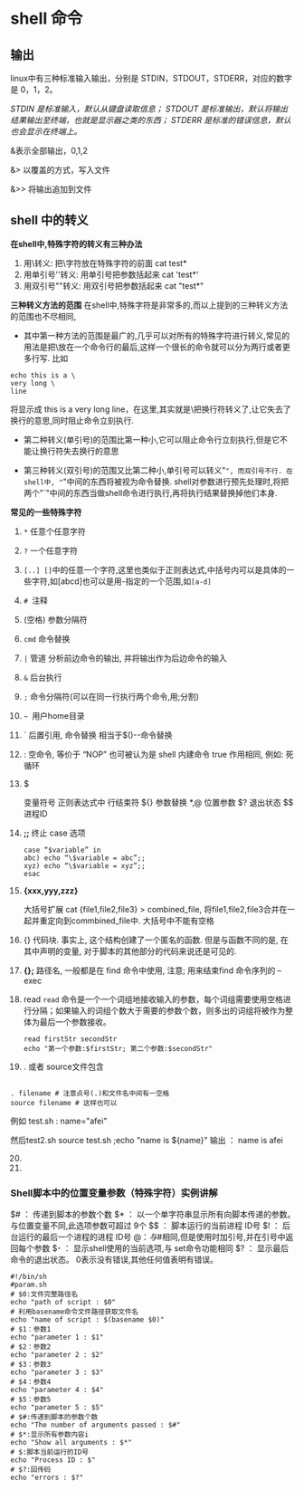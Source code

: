 # shell 命令

## 输出

linux中有三种标准输入输出，分别是 STDIN，STDOUT，STDERR，对应的数字是 0，1，2。

*STDIN 是标准输入，默认从键盘读取信息；
STDOUT 是标准输出，默认将输出结果输出至终端，也就是显示器之类的东西；
STDERR 是标准的错误信息，默认也会显示在终端上。*

 &表示全部输出，0,1,2

&>  以覆盖的方式，写入文件

&>> 将输出追加到文件





## shell 中的转义

**在shell中,特殊字符的转义有三种办法**

1. 用\转义: 把\字符放在特殊字符的前面   cat test\*
2. 用单引号''转义: 用单引号把参数括起来  cat 'test*'
3. 用双引号""转义: 用双引号把参数括起来  cat "test*"

**三种转义方法的范围**
在shell中,特殊字符是非常多的,而以上提到的三种转义方法的范围也不尽相同,

* 其中第一种方法的范围是最广的,几乎可以对所有的特殊字符进行转义,常见的用法是把\放在一个命令行的最后,这样一个很长的命令就可以分为两行或者更多行写. 比如

```shell
echo this is a \
very long \
line
```

将显示成  this is a very long line，在这里,其实就是\把换行符转义了,让它失去了换行的意思,同时阻止命令立刻执行.

* 第二种转义(单引号)的范围比第一种小,它可以阻止命令行立刻执行,但是它不能让换行符失去换行的意思

* 第三种转义(双引号)的范围又比第二种小,单引号可以转义"`", 而双引号不行. 在shell中, "`"中间的东西将被视为命令替换. shell对参数进行预先处理时,将把两个"`"中间的东西当做shell命令进行执行,再将执行结果替换掉他们本身.

**常见的一些特殊字符**

1. `*` 任意个任意字符

2. `?` 一个任意字符

3. `[..] []`中的任意一个字符,这里也类似于正则表达式,中括号内可以是具体的一些字符,如[abcd]也可以是用-指定的一个范围,如`[a-d]`

4. `# `注释

5. (空格) 参数分隔符

6. `cmd` 命令替换

7. `|` 管道 分析前边命令的输出, 并将输出作为后边命令的输入

8. `&` 后台执行

9. `;` 命令分隔符(可以在同一行执行两个命令,用;分割)

10. `~ `用户home目录

11. `  后置引用, 命令替换 相当于$()--命令替换

12. : 空命令, 等价于 “NOP”
    也可被认为是 shell 内建命令 true 作用相同, 例如: 死循环

13. $

    变量符号
    正则表达式中 行结束符
    ${} 参数替换
    $*,$@ 位置参数
    $? 退出状态
    $$ 进程ID

14. **;;**  终止 case 选项

    ```shell
    case “$variable” in
    abc) echo “\$variable = abc”;;
    xyz) echo “\$variable = xyz”;;
    esac
    ```

15. **{xxx,yyy,zzz}**  

    大括号扩展
    cat {file1,file2,file3} > combined_file, 将file1,file2,file3合并在一起并重定向到commbined_file中. 大括号中不能有空格

16. {} 代码块. 事实上, 这个结构创建了一个匿名的函数. 但是与函数不同的是, 在其中声明的变量, 对于脚本的其他部分的代码来说还是可见的.

17. **{}\;** 路径名, 一般都是在 find 命令中使用, 注意; 用来结束find 命令序列的 –exec

18. read `read` 命令是一个一个词组地接收输入的参数，每个词组需要使用空格进行分隔；如果输入的词组个数大于需要的参数个数，则多出的词组将被作为整体为最后一个参数接收。

    ```shell
    read firstStr secondStr
    echo "第一个参数:$firstStr; 第二个参数:$secondStr"
    ```

    

19.  . 或者 source文件包含  

```shell

. filename # 注意点号(.)和文件名中间有一空格
source filename # 这样也可以		
```

例如 test.sh  : name="afei"

然后test2.sh  source test.sh  ;echo "name is ${name}"  输出 ： name is  afei

20. 
21. 

### Shell脚本中的位置变量参数（特殊字符）实例讲解

$# ： 传递到脚本的参数个数
$* ： 以一个单字符串显示所有向脚本传递的参数。与位置变量不同,此选项参数可超过 9个
$$ ： 脚本运行的当前进程 ID号
$! ： 后台运行的最后一个进程的进程 ID号
$@ ： 与$#相同,但是使用时加引号,并在引号中返回每个参数
$- ： 显示shell使用的当前选项,与 set命令功能相同
$? ： 显示最后命令的退出状态。 0表示没有错误,其他任何值表明有错误。

```shell
#!/bin/sh
#param.sh
# $0:文件完整路径名
echo "path of script : $0"
# 利用basename命令文件路径获取文件名
echo "name of script : $(basename $0)"
# $1：参数1
echo "parameter 1 : $1"
# $2：参数2
echo "parameter 2 : $2"
# $3：参数3
echo "parameter 3 : $3"
# $4：参数4
echo "parameter 4 : $4"
# $5：参数5
echo "parameter 5 : $5"
# $#:传递到脚本的参数个数
echo "The number of arguments passed : $#"
# $*:显示所有参数内容i
echo "Show all arguments : $*"
# $:脚本当前运行的ID号
echo "Process ID : $"
# $?:回传码
echo "errors : $?"
```

